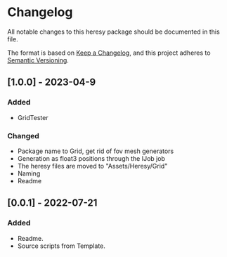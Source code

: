 # Changelog

All notable changes to this heresy package should be documented in this file.

The format is based on [Keep a Changelog](https://keepachangelog.com/en/1.0.0/),
and this project adheres to [Semantic Versioning](https://semver.org/spec/v2.0.0.html).

## [1.0.0] - 2023-04-9

### Added

- GridTester

### Changed

- Package name to Grid, get rid of fov mesh generators
- Generation as float3 positions through the IJob job
- The heresy files are moved to "Assets/Heresy/Grid"
- Naming
- Readme

## [0.0.1] - 2022-07-21

### Added

- Readme.
- Source scripts from Template.